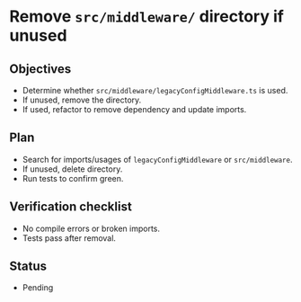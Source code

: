 # Remove `src/middleware/` directory if unused

## Objectives
- Determine whether `src/middleware/legacyConfigMiddleware.ts` is used.
- If unused, remove the directory.
- If used, refactor to remove dependency and update imports.

## Plan
- Search for imports/usages of `legacyConfigMiddleware` or `src/middleware`.
- If unused, delete directory.
- Run tests to confirm green.

## Verification checklist
- No compile errors or broken imports.
- Tests pass after removal.

## Status
- Pending

